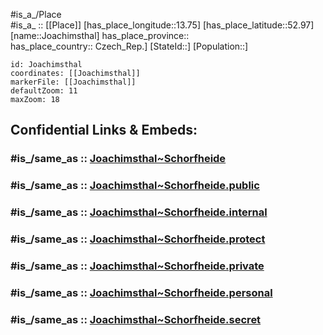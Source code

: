 ﻿---
aliases:
- Joachimsthal
- Jachymov
confidential: public
isDeleted: false
location:
- 52.97
- 13.75
mapmarker: city
mapzoom:
- 7
- 12
SpocWebEntityId: 31203
tags:
- geo/City
type: City
---

#is_a_/Place  
#is_a_ :: [[Place]] 
[has_place_longitude::13.75] 
[has_place_latitude::52.97] 
[name::Joachimsthal] 
has_place_province::  
has_place_country:: Czech_Rep.] 
[StateId::] 
[Population::] 



```leaflet
id: Joachimsthal
coordinates: [[Joachimsthal]] 
markerFile: [[Joachimsthal]] 
defaultZoom: 11 
maxZoom: 18
```


## Confidential Links & Embeds: 

### #is_/same_as :: [Joachimsthal~Schorfheide](/_Standards/Earth/Continent/Europe/Europe~Central/Germany/Germany~East/Brandenburg/counties~Brandenburg/Barnim/cities~Barnim/Joachimsthal~Schorfheide.md) 

### #is_/same_as :: [Joachimsthal~Schorfheide.public](/_public/Earth/Continent/Europe/Europe~Central/Germany/Germany~East/Brandenburg/counties~Brandenburg/Barnim/cities~Barnim/Joachimsthal~Schorfheide.public.md) 

### #is_/same_as :: [Joachimsthal~Schorfheide.internal](/_internal/Earth/Continent/Europe/Europe~Central/Germany/Germany~East/Brandenburg/counties~Brandenburg/Barnim/cities~Barnim/Joachimsthal~Schorfheide.internal.md) 

### #is_/same_as :: [Joachimsthal~Schorfheide.protect](/_protect/Earth/Continent/Europe/Europe~Central/Germany/Germany~East/Brandenburg/counties~Brandenburg/Barnim/cities~Barnim/Joachimsthal~Schorfheide.protect.md) 

### #is_/same_as :: [Joachimsthal~Schorfheide.private](/_private/Earth/Continent/Europe/Europe~Central/Germany/Germany~East/Brandenburg/counties~Brandenburg/Barnim/cities~Barnim/Joachimsthal~Schorfheide.private.md) 

### #is_/same_as :: [Joachimsthal~Schorfheide.personal](/_personal/Earth/Continent/Europe/Europe~Central/Germany/Germany~East/Brandenburg/counties~Brandenburg/Barnim/cities~Barnim/Joachimsthal~Schorfheide.personal.md) 

### #is_/same_as :: [Joachimsthal~Schorfheide.secret](/_secret/Earth/Continent/Europe/Europe~Central/Germany/Germany~East/Brandenburg/counties~Brandenburg/Barnim/cities~Barnim/Joachimsthal~Schorfheide.secret.md)

